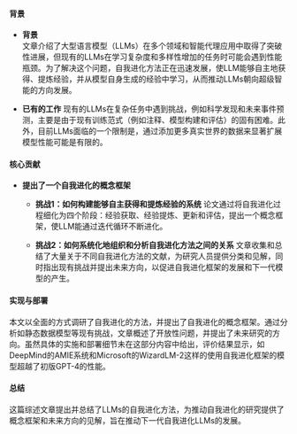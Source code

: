 #### 背景
- **背景**       
    文章介绍了大型语言模型（LLMs）在多个领域和智能代理应用中取得了突破性进展，但现有的LLMs在学习复杂度和多样性增加的任务时可能会遇到性能瓶颈。为了解决这个问题，自我进化方法正在迅速发展，使LLM能够自主地获得、提炼经验，并从模型自身生成的经验中学习，从而推动LLMs朝向超级智能的方向发展。

- **已有的工作**
    现有的LLMs在复杂任务中遇到挑战，例如科学发现和未来事件预测，主要是由于现有训练范式（例如注释、模型构建和评估）的固有困难。此外，目前LLMs面临的一个限制是，通过添加更多真实世界的数据来显著扩展模型性能可能是有限的。

#### 核心贡献
- **提出了一个自我进化的概念框架**
    - **挑战1：如何构建能够自主获得和提炼经验的系统**
        论文通过将自我进化过程细化为四个阶段：经验获取、经验提炼、更新和评估，提出一个概念框架，使LLM能通过迭代循环不断进化。

    - **挑战2：如何系统化地组织和分析自我进化方法之间的关系**
        文章收集和总结了大量关于不同自我进化方法的文献，为研究人员提供分类和见解，同时指出现有挑战并提出未来方向，以促进自我进化框架的发展和下一代模型的产生。
    
#### 实现与部署
本文以全面的方式调研了自我进化的方法，并提出了自我进化的概念框架。通过分析如静态数据模型等现有挑战，文章概述了开放性问题，并提出了未来研究的方向。虽然具体的实施和部署细节未在这部分内容中给出，评价结果显示，如DeepMind的AMIE系统和Microsoft的WizardLM-2这样的使用自我进化框架的模型超越了初版GPT-4的性能。

#### 总结
这篇综述文章提出并总结了LLMs的自我进化方法，为推动自我进化的研究提供了概念框架和未来方向的见解，旨在推动下一代自我进化LLMs的发展。